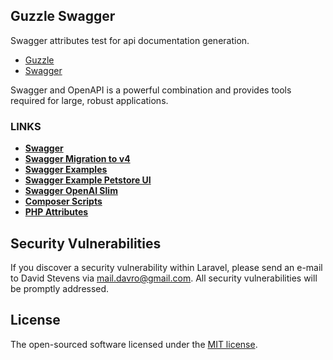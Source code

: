 
## Guzzle Swagger

Swagger attributes test for api documentation generation.

- [Guzzle](https://github.com/guzzle/guzzle)
- [Swagger](https://swagger.io/)

Swagger and OpenAPI is a powerful combination and provides tools required for large, robust applications.

### LINKS

- **[Swagger](https://zircote.github.io/swagger-php/)**
- **[Swagger Migration to v4](https://github.com/zircote/swagger-php/blob/master/docs/guide/migrating-to-v4.md)**
- **[Swagger Examples](https://github.com/zircote/swagger-php/tree/master/Examples)**
- **[Swagger Example Petstore UI](https://petstore.swagger.io/)**
- **[Swagger OpenAI Slim](https://medium.com/swlh/integrate-openapi-into-slim-php-project-15dd9e1dc398)**
- **[Composer Scripts](https://getcomposer.org/doc/articles/scripts.md)**
- **[PHP Attributes](https://php.watch/articles/php-attributes)**

## Security Vulnerabilities

If you discover a security vulnerability within Laravel, please send an e-mail to David Stevens via [mail.davro@gmail.com](mailto:mail.davro@gmail.com). All security vulnerabilities will be promptly addressed.

## License

The open-sourced software licensed under the [MIT license](https://opensource.org/licenses/MIT).
